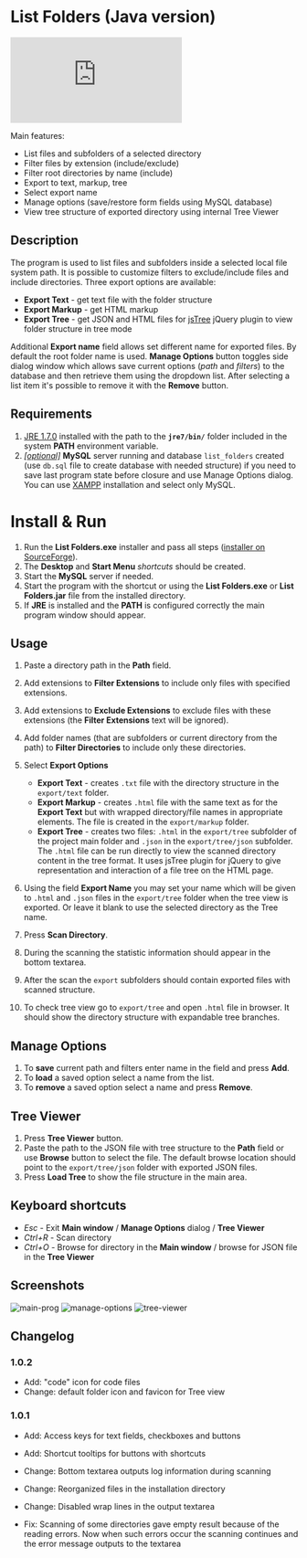 # List Folders (Java version)

[![Download List Folders](https://sourceforge.net/sflogo.php?type=11&group_id=2452708)](https://sourceforge.net/projects/listfolders/files/Java)

Main features:

- List files and subfolders of a selected directory
- Filter files by extension (include/exclude)
- Filter root directories by name (include)
- Export to text, markup, tree
- Select export name
- Manage options (save/restore form fields using MySQL database)
- View tree structure of exported directory using internal Tree Viewer

## Description

The program is used to list files and subfolders inside a selected local file system path. 
It is possible to customize filters to exclude/include files and include directories. 
Three export options are available:

 - **Export Text** - get text file with the folder structure
 - **Export Markup** - get HTML markup
 - **Export Tree** - get JSON and HTML files for [jsTree](http://jstree.com/) jQuery plugin to view folder structure in tree mode
 
Additional **Export name** field allows set different name for exported files. By default the root folder name is used.
**Manage Options** button toggles side dialog window which allows save current options (*path* and *filters*) to the database and then retrieve them using the dropdown list. After selecting a list item it's possible to remove it with the **Remove** button.


## Requirements

1. [JRE 1.7.0](http://www.oracle.com/technetwork/java/javase/downloads/jre7-downloads-1880261.html) installed with the path to the **`jre7/bin/`** folder included in the system **PATH** environment variable.
2. <u>*\[optional\]*</u> **MySQL** server running and database `list_folders` created (use `db.sql` file to create database with needed structure) if you need to save last program state before closure and use Manage Options dialog. You can use [XAMPP](https://sourceforge.net/projects/xampp/files/) installation and select only MySQL.


# Install & Run

1. Run the **List Folders.exe** installer and pass all steps ([installer on SourceForge](https://sourceforge.net/projects/listfolders/files/Java/)).
2. The **Desktop** and **Start Menu** *shortcuts* should be created.
3. Start the **MySQL** server if needed.
4. Start the program with the shortcut or using the **List Folders.exe** or **List Folders.jar** file from the installed directory.
5. If **JRE** is installed and the **PATH** is configured correctly the main program window should appear.


## Usage

1. Paste a directory path in the **Path** field.
2. Add extensions to **Filter Extensions** to include only files with specified extensions.
3. Add extensions to **Exclude Extensions** to exclude files with these extensions (the **Filter Extensions** text will be ignored).
4. Add folder names (that are subfolders or current directory from the path) to **Filter Directories** to include only these directories.
5. Select **Export Options**

      - **Export Text** - creates `.txt` file with the directory structure in the `export/text` folder.
      - **Export Markup** - creates `.html` file with the same text as for the **Export Text** but with wrapped directory/file names in appropriate <span> elements. The file is created in the `export/markup` folder.
      - **Export Tree** - creates two files: `.html` in the `export/tree` subfolder of the project main folder and `.json` in the `export/tree/json` subfolder.
      The `.html` file can be run directly to view the scanned directory content in the tree format. It uses jsTree plugin for jQuery to give representation and interaction of a file tree on the HTML page.  

6. Using the field **Export Name** you may set your name which will be given to `.html` and `.json` files in the `export/tree` folder when the tree view is exported. Or leave it blank to use the selected directory as the Tree name.
7. Press **Scan Directory**.
8. During the scanning the statistic information should appear in the bottom textarea. 
9. After the scan the `export` subfolders should contain exported files with scanned structure.
10. To check tree view go to `export/tree` and open `.html` file in browser. It should show the directory structure with expandable tree branches.


## Manage Options

1. To **save** current path and filters enter name in the field and press **Add**.
2. To **load** a saved option select a name from the list.
3. To **remove** a saved option select a name and press **Remove**.


## Tree Viewer

1. Press **Tree Viewer** button.
2. Paste the path to the JSON file with tree structure to the **Path** field or use **Browse** button to select the file. The default browse location should point to the `export/tree/json` folder with exported JSON files.
3. Press **Load Tree** to show the file structure in the main area.


## Keyboard shortcuts

- *Esc* - Exit **Main window** / **Manage Options** dialog / **Tree Viewer**
- *Ctrl+R* - Scan directory
- *Ctrl+O* - Browse for directory in the **Main window** / browse for JSON file in the **Tree Viewer**


## Screenshots

![main-prog](/files/main-prog.png)
![manage-options](/files/manage-options.png)
![tree-viewer](/files/tree-viewer.png)


## Changelog

### 1.0.2

- Add: "code" icon for code files
- Change: default folder icon and favicon for Tree view

### 1.0.1

- Add: Access keys for text fields, checkboxes and buttons
- Add: Shortcut tooltips for buttons with shortcuts  

- Change: Bottom textarea outputs log information during scanning
- Change: Reorganized files in the installation directory
- Change: Disabled wrap lines in the output textarea  

- Fix: Scanning of some directories gave empty result because of the reading errors. Now when such errors occur the scanning continues and the error message outputs to the textarea
